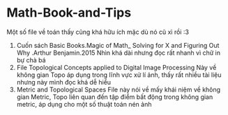 # Math-Book-and-Tips
Một số file về toán thấy cũng khá hữu ích mặc dù nó cũ xì rồi :3
1. Cuốn sách Basic Books.Magic of Math_ Solving for X and Figuring Out Why .Arthur Benjamin.2015
Nhìn khá dài nhưng đọc rất nhanh vì chữ in bự chà bá 
2. File Topological Concepts applied to Digital Image Processing
Này về không gian Topo áp dụng trong lĩnh vực xử lí ảnh, thấy rất nhiều tài liệu nhưng này mình đọc khá dễ hiểu
3. Metric and Topological Spaces
File này nói về mấy khái niệm về không gian Metric, Topo liên quan đến tập điểm bất động trong không gian metric, 
áp dụng cho một số thuật toán nén ảnh

